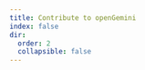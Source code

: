 ```yaml
---
title: Contribute to openGemini
index: false
dir:
  order: 2
  collapsible: false
---
```


<AutoCatalog />
